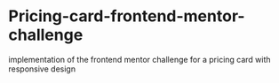 # Pricing-card-frontend-mentor-challenge
implementation of the frontend mentor challenge for a pricing card with responsive design
